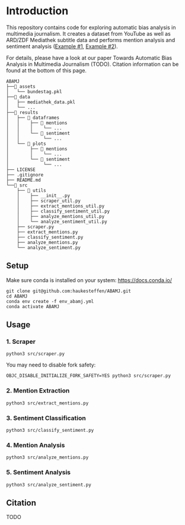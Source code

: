 # Introduction

This repository contains code for exploring automatic bias analysis in multimedia journalism. It creates a dataset from YouTube as well as ARD/ZDF Mediathek subtitle data and performs mention analysis and sentiment analysis ([Example #1](results/plots/mentions/party_mentions_zeromean.pdf), [Example #2](results/plots/sentiment/party_negative_zeromean.pdf)).

For details, please have a look at our paper Towards Automatic Bias Analysis in Multimedia Journalism (TODO). Citation information can be found at the bottom of this page.

```
ABAMJ
├──📂 assets
│   └── bundestag.pkl
├──📂 data
│   ├── mediathek_data.pkl
│   └── ...
├──📂 results
│   ├── 📂 dataframes
│   │    ├── 📂 mentions
│   │    │    └── ...
│   │    └── 📂 sentiment
│   │         └── ...
│   └── 📂 plots
│        ├── 📂 mentions
│        │    └── ...
│        └── 📂 sentiment
│             └── ...
├── LICENSE
├── .gitignore
├── README.md
└──📂 src
    ├── 📂 utils
    │    ├── __init__.py
    │    ├── scraper_util.py
    │    ├── extract_mentions_util.py
    │    ├── classify_sentiment_util.py
    │    ├── analyze_mentions_util.py
    │    └── analyze_sentiment_util.py
    ├── scraper.py
    ├── extract_mentions.py
    ├── classify_sentiment.py
    ├── analyze_mentions.py
    └── analyze_sentiment.py
```

## Setup
Make sure conda is installed on your system:
https://docs.conda.io/

```shell
git clone git@github.com:haukesteffen/ABAMJ.git
cd ABAMJ
conda env create -f env_abamj.yml
conda activate ABAMJ
```

## Usage

### 1. Scraper
```shell
python3 src/scraper.py
```

You may need to disable fork safety:
```shell
OBJC_DISABLE_INITIALIZE_FORK_SAFETY=YES python3 src/scraper.py
```
### 2. Mention Extraction
```shell
python3 src/extract_mentions.py
```

### 3. Sentiment Classification
```shell
python3 src/classify_sentiment.py
```

### 4. Mention Analysis
```shell
python3 src/analyze_mentions.py
```

### 5. Sentiment Analysis 
```shell
python3 src/analyze_sentiment.py
```

## Citation

TODO
